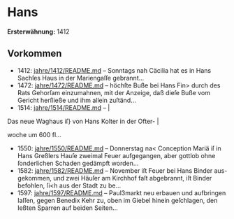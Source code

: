 # Hans

**Ersterwähnung:** 1412

## Vorkommen
- 1412: [jahre/1412/README.md](../jahre/1412/README.md) – Sonntags nah Cäcilia hat es in Hans Sachſes Haus
in der Mariengaſſe gebrannt...
- 1472: [jahre/1472/README.md](../jahre/1472/README.md) – höchſte Buße bei Hans Fin> durch des Rats
Gehorſam einzumahnen, mit der Anzeige, daß dieſe Buße
vom Gericht herſließe und ihm allein zuſtänd...
- 1514: [jahre/1514/README.md](../jahre/1514/README.md) – |

Das neue Waghaus iſ} von Hans Kolter in der Ofter- |

woche um 600 fl...
- 1550: [jahre/1550/README.md](../jahre/1550/README.md) – Donnerstag na< Conception Mariä iſ in Hans
Greßlers Hauſe zweimal Feuer aufgegangen, aber gottlob
ohne ſonderlichen Schaden gedämpft worden...
- 1582: [jahre/1582/README.md](../jahre/1582/README.md) – November iſt Feuer bei Hans Binder aus-
gekommen, und zwei Häuſer am Kirchhof faſt abgebrannt,
iſt Binder befohlen, ſi<h aus der Stadt zu be...
- 1597: [jahre/1597/README.md](../jahre/1597/README.md) – Paul3markt neu erbauen und aufbringen laſſen,
gegen Benedix Kehr zu, oben im Giebel hinein geſchlagen,
den leßten Sparren auf beiden Seiten...
